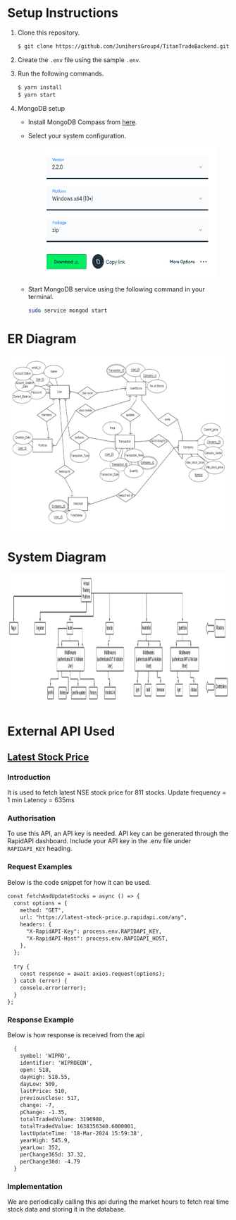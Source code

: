 # Setup Instructions

1. Clone this repository.

    ```bash
    $ git clone https://github.com/JunihersGroup4/TitanTradeBackend.git
    ```

2. Create the `.env` file using the sample `.env`.

3. Run the following commands.

    ```bash
    $ yarn install
    $ yarn start
    ```

4. MongoDB setup
   - Install MongoDB Compass from [here](https://www.mongodb.com/try/download/shell).
   - Select your system configuration.
     <div style="text-align:center">
       <img src="./src/ReadmeImages/SystemConfig.png" alt="Select system config" style="width:400px;height:300px;">
     </div>
   - Start MongoDB service using the following command in your terminal.
   
     ```bash
     sudo service mongod start
     ```

# ER Diagram

<div style="text-align:center">
  <img src="./src/ReadmeImages/ERDiagram.png" alt="ER Diagram" style="width:600px;height:400px;">
</div>


# System Diagram

<div style="text-align:center">
  <img src="./src/ReadmeImages/Flow Diagram (VTP).jpeg" alt="System Diagram" style="width:1300px;height:300px;">
</div>


# External API Used

## [Latest Stock Price](https://rapidapi.com/suneetk92/api/latest-stock-price/details)

### Introduction
It is used to fetch latest NSE stock price for 811 stocks.
Update frequency = 1 min
Latency = 635ms

### Authorisation
To use this API, an API key is needed. API key can be generated through the RapidAPI dashboard. Include your API key in the .env file under `RAPIDAPI_KEY` heading.

### Request Examples
Below is the code snippet for how it can be used.

```
const fetchAndUpdateStocks = async () => {
  const options = {
    method: "GET",
    url: "https://latest-stock-price.p.rapidapi.com/any",
    headers: {
      "X-RapidAPI-Key": process.env.RAPIDAPI_KEY,
      "X-RapidAPI-Host": process.env.RAPIDAPI_HOST,
    },
  };

  try {
    const response = await axios.request(options);
  } catch (error) {
    console.error(error);
  }
};

```

### Response Example
Below is how response is received from the api
```
  {
    symbol: 'WIPRO',
    identifier: 'WIPROEQN',
    open: 518,
    dayHigh: 518.55,
    dayLow: 509,
    lastPrice: 510,
    previousClose: 517,
    change: -7,
    pChange: -1.35,
    totalTradedVolume: 3196980,
    totalTradedValue: 1638356340.6000001,
    lastUpdateTime: '18-Mar-2024 15:59:38',
    yearHigh: 545.9,
    yearLow: 352,
    perChange365d: 37.32,
    perChange30d: -4.79
  }
```
### Implementation
We are periodically calling this api during the market hours to fetch real time stock data and storing it in the database.







